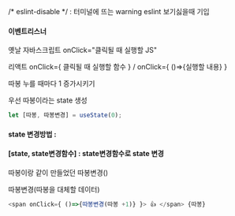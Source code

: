 /* eslint-disable */ : 터미널에 뜨는 warning eslint 보기싫을때 기입



#### 이벤트리스너

옛날 자바스크립트 onClick="클릭될 때 실행할 JS"

리액트 onClick={ 클릭될 때 실행할 함수 } / onClick={ ()=>{실행할 내용} }



따봉 누를 때마다 1 증가시키기

우선 따봉이라는 state 생성

```js
let [따봉, 따봉변경] = useState(0);
```



#### state 변경방법 : 

#### [state, state변경함수] : state변경함수로 state 변경

따봉이랑 같이 만들었던 따봉변경()

따봉변경(따봉을 대체할 데이터)

```js
<span onClick={ ()=>{따봉변경(따봉 +1)} }> 👍 </span> {따봉}
```

